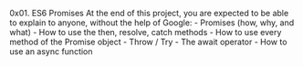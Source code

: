 0x01. ES6 Promises
At the end of this project, you are expected to be able to explain to anyone, without the help of Google:
    - Promises (how, why, and what)
    - How to use the then, resolve, catch methods
    - How to use every method of the Promise object
    - Throw / Try
    - The await operator
    - How to use an async function
